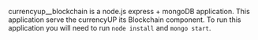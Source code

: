 currencyup__blockchain is a node.js express + mongoDB application.
This application serve the currencyUP its Blockchain component.
To run this application you will need to run ``node install`` and ``mongo start``.